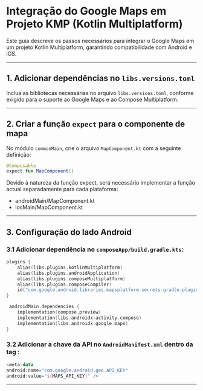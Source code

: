 # Integração do Google Maps em Projeto KMP (Kotlin Multiplatform)

Este guia descreve os passos necessários para integrar o Google Maps em um projeto Kotlin Multiplatform, garantindo compatibilidade com Android e iOS.

---

## 1. Adicionar dependências no `libs.versions.toml`

Inclua as bibliotecas necessárias no arquivo `libs.versions.toml`, conforme exigido para o suporte ao Google Maps e ao Compose Multiplatform.

---

## 2. Criar a função `expect` para o componente de mapa

No módulo `commonMain`, crie o arquivo `MapComponent.kt` com a seguinte definição:

```kotlin
@Composable
expect fun MapComponent()
```

Devido à natureza da função expect, será necessário implementar a função actual separadamente para cada plataforma:

- androidMain/MapComponent.kt
- iosMain/MapComponent.kt

---

## 3. Configuração do lado Android
### 3.1 Adicionar dependência no `composeApp/build.gradle.kts`:

```kotlin
plugins {
    alias(libs.plugins.kotlinMultiplatform)
    alias(libs.plugins.androidApplication)
    alias(libs.plugins.composeMultiplatform)
    alias(libs.plugins.composeCompiler)
    id("com.google.android.libraries.mapsplatform.secrets-gradle-plugin")
}
```

```kotlin
 androidMain.dependencies {
    implementation(compose.preview)
    implementation(libs.androidx.activity.compose)
    implementation(libs.androidx.google.maps)
}
```
### 3.2 Adicionar a chave da API no `AndroidManifest.xml` dentro da tag <application>:

```kotlin
<meta-data
android:name="com.google.android.geo.API_KEY"
android:value="${MAPS_API_KEY}" />
```

---

